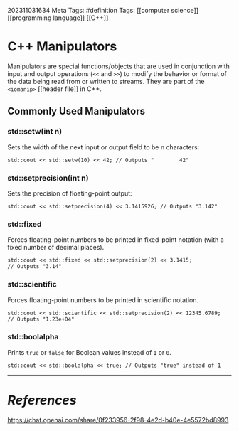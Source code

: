 202311031634
Meta Tags: #definition
Tags: [[computer science]] [[programming language]] [[C++]]

# C++ Manipulators

Manipulators are special functions/objects that are used in conjunction with input and output operations (`<<` and `>>`) to modify the behavior or format of the data being read from or written to streams. They are part of the `<iomanip>` [[header file]] in C++.

## Commonly Used Manipulators

### **std::setw(int n)**
Sets the width of the next input or output field to be n characters:
```
std::cout << std::setw(10) << 42; // Outputs "        42"
```

### std::setprecision(int n)
Sets the precision of floating-point output:
```
std::cout << std::setprecision(4) << 3.1415926; // Outputs "3.142"
```

### std::fixed
Forces floating-point numbers to be printed in fixed-point notation (with a fixed number of decimal places).
```
std::cout << std::fixed << std::setprecision(2) << 3.1415;
// Outputs "3.14"
```

### std::scientific
Forces floating-point numbers to be printed in scientific notation.
```
std::cout << std::scientific << std::setprecision(2) << 12345.6789;
// Outputs "1.23e+04"
```

### std::boolalpha
Prints `true` or `false` for Boolean values instead of `1` or `0`. 
```
std::cout << std::boolalpha << true; // Outputs "true" instead of 1
```


---
# *References*

https://chat.openai.com/share/0f233956-2f98-4e2d-b40e-4e5572bd8993